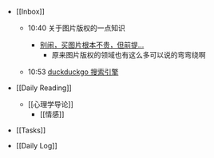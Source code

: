 - [[Inbox]]
	 - 10:40 关于图片版权的一点知识
		 - [别闹，买图片根本不贵，但前提…](https://jhuo.ca/post/stock_and_image_license/)
			 - 原来图片版权的领域也有这么多可以说的弯弯绕啊

	 - 10:53 [duckduckgo 搜索引擎](https://jhuo.ca/post/ddg/)

- [[Daily Reading]]
	 - [[心理学导论]]
		 - [[情感]]

- [[Tasks]]

- [[Daily Log]]
